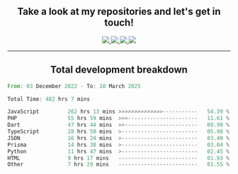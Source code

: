<h2 align="center">
  Take a look at my repositories and let's get in touch!
</h2>
<p align="center">
  <a href="https://www.instagram.com/rayhanarkan?igsh=MXM3dHhmMTZ3ZWVsaA==">
    <img src="https://img.icons8.com/material-outlined/30/689d6a/instagram.png"/>
  </a>
  <a href="https://www.linkedin.com/in/rayhanarkan/">
    <img src="https://img.icons8.com/material-outlined/30/689d6a/linkedin.png"/>
  </a>
  <a href="">
    <img src="https://img.icons8.com/material-outlined/30/689d6a/geography.png"/>
  </a>
  <a href="mailto:rayhanarkan30@gmail.com">
    <img src="https://img.icons8.com/material-outlined/30/689d6a/email.png"/>
  </a>
</p>

---

<h2 align="center">Total development breakdown</h2>

<p align="center">
<!--START_SECTION:waka-->

```rust
From: 03 December 2022 - To: 10 March 2025

Total Time: 482 hrs 7 mins

JavaScript         262 hrs 13 mins >>>>>>>>>>>>>>-----------   54.39 %
PHP                55 hrs 59 mins  >>>----------------------   11.61 %
Dart               47 hrs 44 mins  >>-----------------------   09.90 %
TypeScript         28 hrs 50 mins  >------------------------   05.98 %
JSON               16 hrs 24 mins  >------------------------   03.40 %
Prisma             14 hrs 38 mins  >------------------------   03.04 %
Python             11 hrs 47 mins  >------------------------   02.45 %
HTML               9 hrs 17 mins   -------------------------   01.93 %
Other              7 hrs 29 mins   -------------------------   01.55 %
```

<!--END_SECTION:waka-->
</p>
